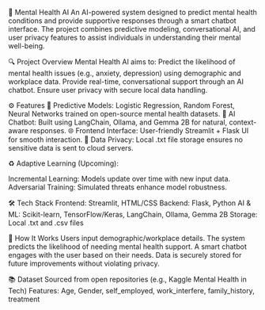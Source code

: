 🧠 Mental Health AI
An AI-powered system designed to predict mental health conditions and provide supportive responses through a smart chatbot interface. The project combines predictive modeling, conversational AI, and user privacy features to assist individuals in understanding their mental well-being.

🔍 Project Overview
Mental Health AI aims to:
Predict the likelihood of mental health issues (e.g., anxiety, depression) using demographic and workplace data.
Provide real-time, conversational support through an AI chatbot.
Ensure user privacy with secure local data handling.

⚙️ Features
🧩 Predictive Models: Logistic Regression, Random Forest, Neural Networks trained on open-source mental health datasets.
🤖 AI Chatbot: Built using LangChain, Ollama, and Gemma 2B for natural, context-aware responses.
🌐 Frontend Interface: User-friendly Streamlit + Flask UI for smooth interaction.
🔐 Data Privacy: Local .txt file storage ensures no sensitive data is sent to cloud servers.

♻️ Adaptive Learning (Upcoming):

Incremental Learning: Models update over time with new input data.
Adversarial Training: Simulated threats enhance model robustness.

🛠️ Tech Stack
Frontend: Streamlit, HTML/CSS
Backend: Flask, Python
AI & ML: Scikit-learn, TensorFlow/Keras, LangChain, Ollama, Gemma 2B
Storage: Local .txt and .csv files

🧪 How It Works
Users input demographic/workplace details.
The system predicts the likelihood of needing mental health support.
A smart chatbot engages with the user based on their needs.
Data is securely stored for future improvements without violating privacy.

📚 Dataset
Sourced from open repositories (e.g., Kaggle Mental Health in Tech)
Features: Age, Gender, self_employed, work_interfere, family_history, treatment
